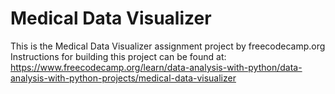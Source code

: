 # Medical Data Visualizer
This is the Medical Data Visualizer assignment project by freecodecamp.org
Instructions for building this project can be found at:
https://www.freecodecamp.org/learn/data-analysis-with-python/data-analysis-with-python-projects/medical-data-visualizer
